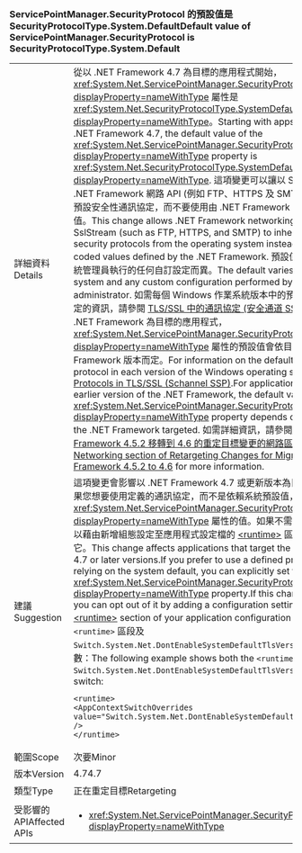 ### <a name="default-value-of-servicepointmanagersecurityprotocol-is-securityprotocoltypesystemdefault"></a><span data-ttu-id="166b2-101">ServicePointManager.SecurityProtocol 的預設值是 SecurityProtocolType.System.Default</span><span class="sxs-lookup"><span data-stu-id="166b2-101">Default value of ServicePointManager.SecurityProtocol is SecurityProtocolType.System.Default</span></span>

|   |   |
|---|---|
|<span data-ttu-id="166b2-102">詳細資料</span><span class="sxs-lookup"><span data-stu-id="166b2-102">Details</span></span>|<span data-ttu-id="166b2-103">從以 .NET Framework 4.7 為目標的應用程式開始，<xref:System.Net.ServicePointManager.SecurityProtocol?displayProperty=nameWithType> 屬性是 <xref:System.Net.SecurityProtocolType.SystemDefault?displayProperty=nameWithType>。</span><span class="sxs-lookup"><span data-stu-id="166b2-103">Starting with apps that target the .NET Framework 4.7, the default value of the <xref:System.Net.ServicePointManager.SecurityProtocol?displayProperty=nameWithType> property is <xref:System.Net.SecurityProtocolType.SystemDefault?displayProperty=nameWithType>.</span></span> <span data-ttu-id="166b2-104">這項變更可以讓以 SslStream 為基礎的 .NET Framework 網路 API (例如 FTP、HTTPS 及 SMTP) 繼承作業系統的預設安全性通訊協定，而不要使用由 .NET Framework 定義的硬式編碼值。</span><span class="sxs-lookup"><span data-stu-id="166b2-104">This change allows .NET Framework networking APIs based on SslStream (such as FTP, HTTPS, and SMTP) to inherit the default security protocols from the operating system instead of using hard-coded values defined by the .NET Framework.</span></span> <span data-ttu-id="166b2-105">預設值會依作業系統和系統管理員執行的任何自訂設定而異。</span><span class="sxs-lookup"><span data-stu-id="166b2-105">The default varies by operating system and any custom configuration performed by the system administrator.</span></span> <span data-ttu-id="166b2-106">如需每個 Windows 作業系統版本中的預設安全通道通訊協定的資訊，請參閱 [TLS/SSL 中的通訊協定 (安全通道 SSP)](https://msdn.microsoft.com/library/windows/desktop/mt808159.aspx)。若為以舊版 .NET Framework 為目標的應用程式，<xref:System.Net.ServicePointManager.SecurityProtocol?displayProperty=nameWithType> 屬性的預設值會依目標 .NET Framework 版本而定。</span><span class="sxs-lookup"><span data-stu-id="166b2-106">For information on the default SChannel protocol in each version of the Windows operating system, see [Protocols in TLS/SSL (Schannel SSP)](https://msdn.microsoft.com/library/windows/desktop/mt808159.aspx).For applications that target an earlier version of the .NET Framework, the default value of the <xref:System.Net.ServicePointManager.SecurityProtocol?displayProperty=nameWithType> property depends on the version of the .NET Framework targeted.</span></span> <span data-ttu-id="166b2-107">如需詳細資訊，請參閱[從 .NET Framework 4.5.2 移轉到 4.6 的重定目標變更的網路區段](~/docs/framework/migration-guide/retargeting/4.5.2-4.6.md#networking)。</span><span class="sxs-lookup"><span data-stu-id="166b2-107">See the [Networking section of Retargeting Changes for Migration from .NET Framework 4.5.2 to 4.6](~/docs/framework/migration-guide/retargeting/4.5.2-4.6.md#networking) for more information.</span></span>|
|<span data-ttu-id="166b2-108">建議</span><span class="sxs-lookup"><span data-stu-id="166b2-108">Suggestion</span></span>|<span data-ttu-id="166b2-109">這項變更會影響以 .NET Framework 4.7 或更新版本為目標的應用程式。如果您想要使用定義的通訊協定，而不是依賴系統預設值，您可以明確設定 <xref:System.Net.ServicePointManager.SecurityProtocol?displayProperty=nameWithType> 屬性的值。如果不需要這項變更，您可以藉由新增組態設定至應用程式設定檔的 [\<runtime>](~/docs/framework/configure-apps/file-schema/runtime/runtime-element.md) 區段，來選擇不使用它。</span><span class="sxs-lookup"><span data-stu-id="166b2-109">This change affects applications that target the .NET Framework 4.7 or later versions.If you prefer to use a defined protocol rather than relying on the system default, you can explicitly set the value of the <xref:System.Net.ServicePointManager.SecurityProtocol?displayProperty=nameWithType> property.If this change is undesirable, you can opt out of it by adding a configuration setting to the [\<runtime>](~/docs/framework/configure-apps/file-schema/runtime/runtime-element.md) section of your application configuration file.</span></span> <span data-ttu-id="166b2-110">下列範例顯示 <code>&lt;runtime&gt;</code> 區段及 <code>Switch.System.Net.DontEnableSystemDefaultTlsVersions</code> 選擇退出參數：</span><span class="sxs-lookup"><span data-stu-id="166b2-110">The following example shows both the <code>&lt;runtime&gt;</code> section and the <code>Switch.System.Net.DontEnableSystemDefaultTlsVersions</code> opt-out switch:</span></span><pre><code class="language-xml">&lt;runtime&gt;&#13;&#10;&lt;AppContextSwitchOverrides value=&quot;Switch.System.Net.DontEnableSystemDefaultTlsVersions=true&quot; /&gt;&#13;&#10;&lt;/runtime&gt;&#13;&#10;</code></pre>|
|<span data-ttu-id="166b2-111">範圍</span><span class="sxs-lookup"><span data-stu-id="166b2-111">Scope</span></span>|<span data-ttu-id="166b2-112">次要</span><span class="sxs-lookup"><span data-stu-id="166b2-112">Minor</span></span>|
|<span data-ttu-id="166b2-113">版本</span><span class="sxs-lookup"><span data-stu-id="166b2-113">Version</span></span>|<span data-ttu-id="166b2-114">4.7</span><span class="sxs-lookup"><span data-stu-id="166b2-114">4.7</span></span>|
|<span data-ttu-id="166b2-115">類型</span><span class="sxs-lookup"><span data-stu-id="166b2-115">Type</span></span>|<span data-ttu-id="166b2-116">正在重定目標</span><span class="sxs-lookup"><span data-stu-id="166b2-116">Retargeting</span></span>|
|<span data-ttu-id="166b2-117">受影響的 API</span><span class="sxs-lookup"><span data-stu-id="166b2-117">Affected APIs</span></span>|<ul><li><xref:System.Net.ServicePointManager.SecurityProtocol?displayProperty=nameWithType></li></ul>|

